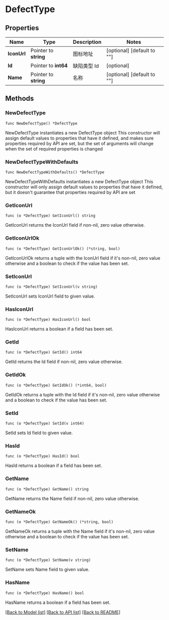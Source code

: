 # DefectType

## Properties

Name | Type | Description | Notes
------------ | ------------- | ------------- | -------------
**IconUrl** | Pointer to **string** | 图标地址 | [optional] [default to ""]
**Id** | Pointer to **int64** | 缺陷类型 Id | [optional] 
**Name** | Pointer to **string** | 名称 | [optional] [default to ""]

## Methods

### NewDefectType

`func NewDefectType() *DefectType`

NewDefectType instantiates a new DefectType object
This constructor will assign default values to properties that have it defined,
and makes sure properties required by API are set, but the set of arguments
will change when the set of required properties is changed

### NewDefectTypeWithDefaults

`func NewDefectTypeWithDefaults() *DefectType`

NewDefectTypeWithDefaults instantiates a new DefectType object
This constructor will only assign default values to properties that have it defined,
but it doesn't guarantee that properties required by API are set

### GetIconUrl

`func (o *DefectType) GetIconUrl() string`

GetIconUrl returns the IconUrl field if non-nil, zero value otherwise.

### GetIconUrlOk

`func (o *DefectType) GetIconUrlOk() (*string, bool)`

GetIconUrlOk returns a tuple with the IconUrl field if it's non-nil, zero value otherwise
and a boolean to check if the value has been set.

### SetIconUrl

`func (o *DefectType) SetIconUrl(v string)`

SetIconUrl sets IconUrl field to given value.

### HasIconUrl

`func (o *DefectType) HasIconUrl() bool`

HasIconUrl returns a boolean if a field has been set.

### GetId

`func (o *DefectType) GetId() int64`

GetId returns the Id field if non-nil, zero value otherwise.

### GetIdOk

`func (o *DefectType) GetIdOk() (*int64, bool)`

GetIdOk returns a tuple with the Id field if it's non-nil, zero value otherwise
and a boolean to check if the value has been set.

### SetId

`func (o *DefectType) SetId(v int64)`

SetId sets Id field to given value.

### HasId

`func (o *DefectType) HasId() bool`

HasId returns a boolean if a field has been set.

### GetName

`func (o *DefectType) GetName() string`

GetName returns the Name field if non-nil, zero value otherwise.

### GetNameOk

`func (o *DefectType) GetNameOk() (*string, bool)`

GetNameOk returns a tuple with the Name field if it's non-nil, zero value otherwise
and a boolean to check if the value has been set.

### SetName

`func (o *DefectType) SetName(v string)`

SetName sets Name field to given value.

### HasName

`func (o *DefectType) HasName() bool`

HasName returns a boolean if a field has been set.


[[Back to Model list]](../README.md#documentation-for-models) [[Back to API list]](../README.md#documentation-for-api-endpoints) [[Back to README]](../README.md)


